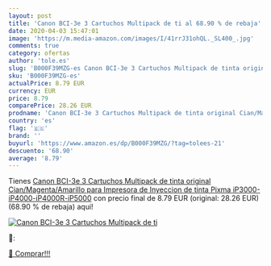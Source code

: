 ```yaml
---
layout: post
title: 'Canon BCI-3e 3 Cartuchos Multipack de ti al 68.90 % de rebaja'
date: 2020-04-03 15:47:01
image: 'https://m.media-amazon.com/images/I/41rrJ31ohQL._SL400_.jpg'
comments: true
category: ofertas
author: 'tole.es'
slug: 'B000F39MZG-es Canon BCI-3e 3 Cartuchos Multipack de tinta original...'
sku: 'B000F39MZG-es'
actualPrice: 8.79 EUR
currency: EUR
price: 8.79
comparePrice: 28.26 EUR
prodname: 'Canon BCI-3e 3 Cartuchos Multipack de tinta original Cian/Magenta/Amarillo para Impresora de Inyeccion de tinta Pixma iP3000-iP4000-iP4000R-iP5000'
country: 'es'
flag: '🇪🇸'
brand: ''
buyurl: 'https://www.amazon.es/dp/B000F39MZG/?tag=tolees-21'
descuento: '68.90'
average: '8.79'
---
```


Tienes [Canon BCI-3e 3 Cartuchos Multipack de tinta original Cian/Magenta/Amarillo para Impresora de Inyeccion de tinta Pixma iP3000-iP4000-iP4000R-iP5000](https://www.amazon.es/dp/B000F39MZG/?tag=tolees-21) con precio final de  8.79 EUR (original: 28.26 EUR) (68.90 %  de rebaja) aqui!

[![Canon BCI-3e 3 Cartuchos Multipack de ti](https://m.media-amazon.com/images/I/41rrJ31ohQL._SL400_.jpg)](https://www.amazon.es/dp/B000F39MZG/?tag=tolees-21)

🔎:


[🛒 Comprar!!!](https://www.amazon.es/dp/B000F39MZG/?tag=tolees-21)
